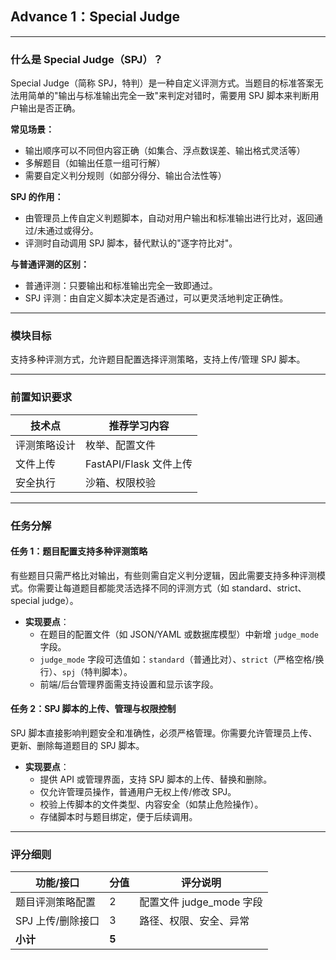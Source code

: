 ## Advance 1：Special Judge

---

### 什么是 Special Judge（SPJ）？

Special Judge（简称 SPJ，特判）是一种自定义评测方式。当题目的标准答案无法用简单的"输出与标准输出完全一致"来判定对错时，需要用 SPJ 脚本来判断用户输出是否正确。

**常见场景：**
- 输出顺序可以不同但内容正确（如集合、浮点数误差、输出格式灵活等）
- 多解题目（如输出任意一组可行解）
- 需要自定义判分规则（如部分得分、输出合法性等）

**SPJ 的作用：**
- 由管理员上传自定义判题脚本，自动对用户输出和标准输出进行比对，返回通过/未通过或得分。
- 评测时自动调用 SPJ 脚本，替代默认的"逐字符比对"。

**与普通评测的区别：**
- 普通评测：只要输出和标准输出完全一致即通过。
- SPJ 评测：由自定义脚本决定是否通过，可以更灵活地判定正确性。

---

### 模块目标

支持多种评测方式，允许题目配置选择评测策略，支持上传/管理 SPJ 脚本。

---

### 前置知识要求

| 技术点         | 推荐学习内容           |
| -------------- | ---------------------- |
| 评测策略设计   | 枚举、配置文件         |
| 文件上传       | FastAPI/Flask 文件上传 |
| 安全执行       | 沙箱、权限校验         |

---

### 任务分解

#### 任务 1：题目配置支持多种评测策略

有些题目只需严格比对输出，有些则需自定义判分逻辑，因此需要支持多种评测模式。你需要让每道题目都能灵活选择不同的评测方式（如 standard、strict、special judge）。

- **实现要点**：
  - 在题目的配置文件（如 JSON/YAML 或数据库模型）中新增 `judge_mode` 字段。
  - `judge_mode` 字段可选值如：`standard`（普通比对）、`strict`（严格空格/换行）、`spj`（特判脚本）。
  - 前端/后台管理界面需支持设置和显示该字段。

#### 任务 2：SPJ 脚本的上传、管理与权限控制

SPJ 脚本直接影响判题安全和准确性，必须严格管理。你需要允许管理员上传、更新、删除每道题目的 SPJ 脚本。

- **实现要点**：
  - 提供 API 或管理界面，支持 SPJ 脚本的上传、替换和删除。
  - 仅允许管理员操作，普通用户无权上传/修改 SPJ。
  - 校验上传脚本的文件类型、内容安全（如禁止危险操作）。
  - 存储脚本时与题目绑定，便于后续调用。

---

### 评分细则

| 功能/接口                | 分值 | 评分说明                         |
|--------------------------|------|----------------------------------|
| 题目评测策略配置         | 2   | 配置文件 judge_mode 字段           |
| SPJ 上传/删除接口        | 3    | 路径、权限、安全、异常            |
| **小计**                 | **5**|                                  | 